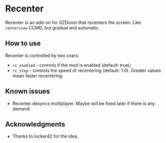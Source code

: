 # Recenter

Recenter is an add-on for GZDoom that recenters the screen. Like `centerview`
CCMD, but gradual and automatic.

## How to use

Recenter is controlled by two cvars:
- `rc_enabled` - controls if the mod is enabled (default: true);
- `rc_step` - controls the speed of recentering (default: 1.0). Greater values
  mean faster recentering.

## Known issues

- Recenter desyncs multiplayer. Maybe will be fixed later if there is any
  demand.

## Acknowledgments

- Thanks to lucker42 for the idea.
